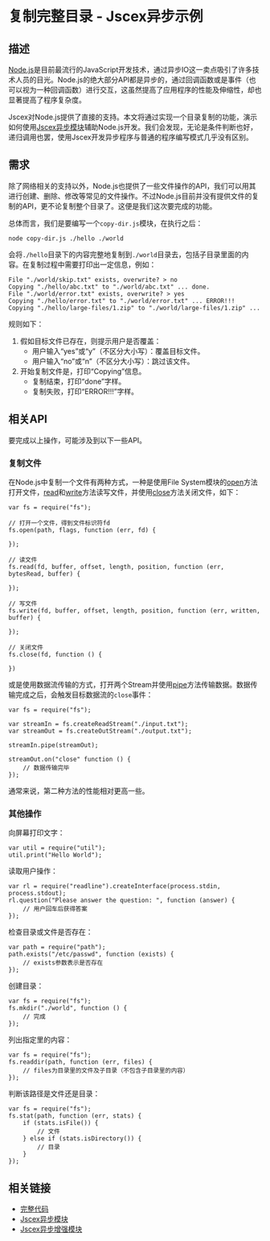 # 复制完整目录 - Jscex异步示例

## 描述

[Node.js](http://nodejs.org/)是目前最流行的JavaScript开发技术，通过异步IO这一卖点吸引了许多技术人员的目光。Node.js的绝大部分API都是异步的，通过回调函数或是事件（也可以视为一种回调函数）进行交互，这虽然提高了应用程序的性能及伸缩性，却也显著提高了程序复杂度。

Jscex对Node.js提供了直接的支持。本文将通过实现一个目录复制的功能，演示如何使用[Jscex异步模块](../README-cn.md)辅助Node.js开发。我们会发现，无论是条件判断也好，递归调用也罢，使用Jscex开发异步程序与普通的程序编写模式几乎没有区别。

## 需求

除了网络相关的支持以外，Node.js也提供了一些文件操作的API，我们可以用其进行创建、删除、修改等常见的文件操作。不过Node.js目前并没有提供文件的复制的API，更不论复制整个目录了。这便是我们这次要完成的功能。

总体而言，我们是要编写一个`copy-dir.js`模块，在执行之后：

    node copy-dir.js ./hello ./world

会将`./hello`目录下的内容完整地复制到`./world`目录去，包括子目录里面的内容。在复制过程中需要打印出一定信息，例如：

    File "./world/skip.txt" exists, overwrite? > no
    Copying "./hello/abc.txt" to "./world/abc.txt" ... done.
    File "./world/error.txt" exists, overwrite? > yes
    Copying "./hello/error.txt" to "./world/error.txt" ... ERROR!!!    Copying "./hello/large-files/1.zip" to "./world/large-files/1.zip" ...

规则如下：

1. 假如目标文件已存在，则提示用户是否覆盖：
   * 用户输入“yes”或“y”（不区分大小写）：覆盖目标文件。
   * 用户输入“no”或“n”（不区分大小写）：跳过该文件。
2. 开始复制文件是，打印“Copying”信息。
   * 复制结束，打印“done”字样。
   * 复制失败，打印“ERROR!!!”字样。

## 相关API

要完成以上操作，可能涉及到以下一些API。

### 复制文件

在Node.js中复制一个文件有两种方式，一种是使用File System模块的[open](http://nodejs.org/docs/latest/api/fs.html#fs.open)方法打开文件，[read](http://nodejs.org/docs/latest/api/fs.html#fs.read)和[write](http://nodejs.org/docs/latest/api/fs.html#fs.write)方法读写文件，并使用[close](http://nodejs.org/docs/latest/api/fs.html#fs.close)方法关闭文件，如下：

    var fs = require("fs");    // 打开一个文件，得到文件标识符fd
    fs.open(path, flags, function (err, fd) {            });        // 读文件    fs.read(fd, buffer, offset, length, position, function (err, bytesRead, buffer) {            });        // 写文件    fs.write(fd, buffer, offset, length, position, function (err, written, buffer) {        });        // 关闭文件    fs.close(fd, function () {        })

或是使用数据流传输的方式，打开两个Stream并使用[pipe](http://nodejs.org/docs/latest/api/streams.html#stream.pipe)方法传输数据。数据传输完成之后，会触发目标数据流的`close`事件：

    var fs = require("fs");        var streamIn = fs.createReadStream("./input.txt");    var streamOut = fs.createOutStream("./output.txt");        streamIn.pipe(streamOut);        streamOut.on("close" function () {        // 数据传输完毕    });

通常来说，第二种方法的性能相对更高一些。

### 其他操作

向屏幕打印文字：

    var util = require("util");
    util.print("Hello World");

读取用户操作：

    var rl = require("readline").createInterface(process.stdin, process.stdout);
    rl.question("Please answer the question: ", function (answer) {
        // 用户回车后获得答案
    });

检查目录或文件是否存在：

    var path = require("path");
    path.exists("/etc/passwd", function (exists) {
        // exists参数表示是否存在
    });

创建目录：

    var fs = require("fs");
    fs.mkdir("./world", function () {
        // 完成
    });

列出指定里的内容：

    var fs = require("fs");
    fs.readdir(path, function (err, files) {
        // files为目录里的文件及子目录（不包含子目录里的内容）
    });

判断该路径是文件还是目录：

    var fs = require("fs");
    fs.stat(path, function (err, stats) {
        if (stats.isFile()) {
            // 文件
        } else if (stats.isDirectory()) {
            // 目录
        }
    });

## 相关链接

* [完整代码](../../../samples/async/copy-dir.js)
* [Jscex异步模块](../README-cn.md)
* [Jscex异步增强模块](../powerpack-cn.md)